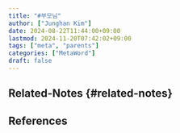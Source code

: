 ```yaml
---
title: "#부모님"
author: ["Junghan Kim"]
date: 2024-08-22T11:44:00+09:00
lastmod: 2024-11-20T07:42:02+09:00
tags: ["meta", "parents"]
categories: ["MetaWord"]
draft: false
---
```


## Related-Notes {#related-notes}

## References

<style>.csl-entry{text-indent: -1.5em; margin-left: 1.5em;}</style><div class="csl-bib-body">
</div>
